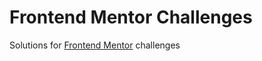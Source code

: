 # Frontend Mentor Challenges

Solutions for [Frontend Mentor](https://www.frontendmentor.io/) challenges
